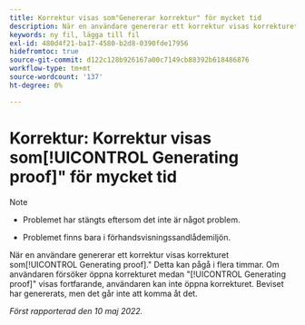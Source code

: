```yaml
---
title: Korrektur visas som"Genererar korrektur" för mycket tid
description: När en användare genererar ett korrektur visas korrekturet som"Genererar korrektur". Detta kan pågå i flera timmar. Om användaren försöker öppna korrekturet medan "Generera korrektur" fortfarande visas, kan användaren inte öppna korrekturet. Beviset har genererats, men det går inte att komma åt det.
keywords: ny fil, lägga till fil
exl-id: 480d4f21-ba17-4580-b2d8-0390fde17956
hidefromtoc: true
source-git-commit: d122c128b926167a00c7149cb88392b618486876
workflow-type: tm+mt
source-wordcount: '137'
ht-degree: 0%

---
```


# Korrektur: Korrektur visas som[!UICONTROL Generating proof]&quot; för mycket tid

>[!NOTE]
>
>* Problemet har stängts eftersom det inte är något problem.
>
>* Problemet finns bara i förhandsvisningssandlådemiljön.


När en användare genererar ett korrektur visas korrekturet som[!UICONTROL Generating proof].&quot; Detta kan pågå i flera timmar. Om användaren försöker öppna korrekturet medan &quot;[!UICONTROL Generating proof]&quot; visas fortfarande, användaren kan inte öppna korrekturet. Beviset har genererats, men det går inte att komma åt det.

*Först rapporterad den 10 maj 2022.*

